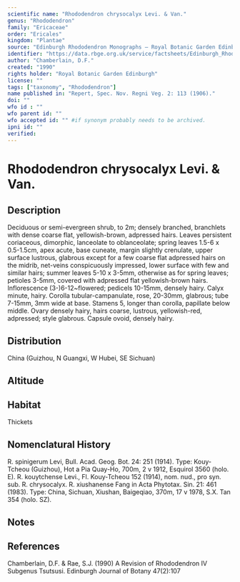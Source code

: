 ```yaml
---
scientific name: "Rhododendron chrysocalyx Levi. & Van."
genus: "Rhododendron"
family: "Ericaceae"
order: "Ericales"
kingdom: "Plantae"
source: "Edinburgh Rhododendron Monographs – Royal Botanic Garden Edinburgh"
identifier: "https://data.rbge.org.uk/service/factsheets/Edinburgh_Rhododendron_Monographs.xhtml"
author: "Chamberlain, D.F."
created: "1990"
rights holder: "Royal Botanic Garden Edinburgh"
license: ""
tags: ["taxonomy", "Rhododendron"]
name published in: "Repert, Spec. Nov. Regni Veg. 2: 113 (1906)."
doi: ""
wfo id : ""
wfo parent id: ""
wfo accepted id: "" #if synonym probably needs to be archived.                      
ipni id: ""
verified:
---
```


                       

# Rhododendron chrysocalyx Levi. & Van.

## Description
Deciduous or semi-evergreen shrub, to 2m; densely branched, branchlets with dense coarse flat, yellowish-brown, adpressed hairs. Leaves persistent coriaceous, dimorphic, lanceolate to oblanceolate; spring leaves 1.5-6 x 0.5-1.5cm, apex acute, base cuneate, margin slightly crenulate, upper surface lustrous, glabrous except for a few coarse flat adpressed hairs on the midrib, net-veins conspicuously impressed, lower surface with few and similar hairs; summer leaves 5-10 x 3-5mm, otherwise as for spring leaves; petioles 3-5mm, covered with adpressed flat yellowish-brown hairs. Inflorescence (3-)6-12~flowered; pedicels 10-15mm, densely hairy. Calyx minute, hairy. Corolla tubular-campanulate, rose, 20-30mm, glabrous; tube 7-15mm, 3mm wide at base. Stamens 5, longer than corolla, papillate below middle. Ovary densely hairy, hairs coarse, lustrous, yellowish-red, adpressed; style glabrous. Capsule ovoid, densely hairy.

## Distribution
China (Guizhou, N Guangxi, W Hubei, SE Sichuan)

## Altitude


## Habitat
Thickets

## Nomenclatural History
R. spinigerum Levi, Bull. Acad. Geog. Bot. 24: 251 (1914). Type: Kouy-Tcheou (Guizhou), Hot a Pia Quay-Ho, 700m, 2 v 1912, Esquirol 3560 (holo. E). R. kouytchense Levi., Fl. Kouy-Tcheou 152 (1914), nom. nud., pro syn. sub. R. chrysocalyx. R. xiushanense Fang in Acta Phytotax. Sin. 21: 461 (1983). Type: China, Sichuan, Xiushan, Baigeqiao, 370m, 17 v 1978, S.X. Tan 354 (holo. SZ).
                       
## Notes


## References

Chamberlain, D.F. & Rae, S.J. (1990) A Revision of Rhododendron IV Subgenus Tsutsusi. Edinburgh Journal of Botany 47(2):107
